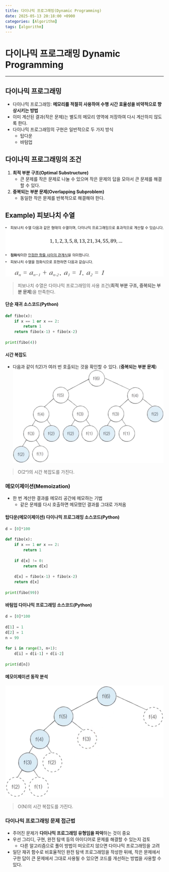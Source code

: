 ```yaml
---
title: 다이나믹 프로그래밍(Dynamic Programming)
date: 2025-05-13 20:18:00 +0900
categories: [Algorithm]
tags: [algorithm]
---
```


# 다이나믹 프로그래밍 Dynamic Programming
---

## 다이나믹 프로그래밍
- 다이나믹 프로그래밍: **메모리를 적절히 사용하여 수행 시간 효율성을 비약적으로 향상시키는 방법**
- 이미 계산된 결과(작은 문제)는 별도의 메모리 영역에 저장하여 다시 계산하지 않도록 한다.
- 다이나믹 프로그래밍의 구현은 일반적으로 두 가지 방식
    - 탑다운
    - 바텀업

## 다이나믹 프로그래밍의 조건
1. **최적 부분 구조(Optimal Substructure)**
    - 큰 문제를 작은 문제로 나눌 수 있으며 작은 문제의 답을 모아서 큰 문제를 해결할 수 있다.
2. **중복되는 부분 문제(Overlapping Subproblem)**
    - 동일한 작은 문제를 반복적으로 해결해야 한다.

## Example) 피보나치 수열
![](/assets/img/posts/fibonacci.png)
> 피보나치 수열은 다이나믹 프로그래밍의 사용 조건(**최적 부분 구조, 중복되는 부분 문제**)을 만족한다.

#### 단순 재귀 소스코드(Python)
```python
def fibo(x):
    if x == 1 or x == 2:
        return 1
    return fibo(x-1) + fibo(x-2)

print(fibo(4))
```

#### 시간 복잡도
- 다음과 같이 f(2)가 여러 번 호출되는 것을 확인할 수 있다. (**중복되는 부분 문제**)
![](/assets/img/posts/fibonacci2.png)

> O(2ⁿ)의 시간 복잡도를 가진다.

### 메모이제이션(Memoization)
- 한 번 계산한 결과를 메모리 공간에 메모하는 기법
    - 같은 문제를 다시 호출하면 메모했던 결과를 그대로 가져옴

#### 탑다운(메모이제이션) 다이나믹 프로그래밍 소스코드(Python)
```python
d = [0]*100

def fibo(x):
    if x == 1 or x == 2:
        return 1

    if d[x] != 0:
        return d[x]

    d[x] = fibo(x-1) + fibo(x-2)
    return d[x]

print(fibo(99))
```

#### 바텀업 다이나믹 프로그래밍 소스코드(Python)
```python
d = [0]*100

d[1] = 1
d[2] = 1
n = 99

for i in range(3, n+1):
    d[i] = d[i-1] + d[i-2]

print(d[n])
```

#### 메모이제이션 동작 분석
![](/assets/img/posts/fibonacci3.png)
> O(N)의 시간 복잡도를 가진다.

### 다이나믹 프로그래밍 문제 접근법
- 주어진 문제가 **다이나믹 프로그래밍 유형임을 파악**하는 것이 중요
- 우선 그리디, 구현, 완전 탐색 등의 아이디어로 문제를 해결할 수 있는지 검토
    - 다른 알고리즘으로 풀이 방법이 떠오르지 않으면 다이나믹 프로그래밍을 고려
- 일단 재귀 함수로 비효율적인 완전 탐색 프로그래밍을 작성한 뒤에, 작은 문제에서 구한 답이 큰 문제에서 그대로 사용될 수 있으면 코드를 개선하는 방법을 사용할 수 있다.